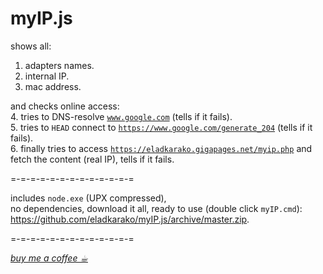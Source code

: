 <h1>myIP.js</h1>

shows all:  
1. adapters names.  
2. internal IP.  
3. mac address.  

and checks online access:  
4. tries to DNS-resolve <code>www.google.com</code> (tells if it fails).  
5. tries to <code>HEAD</code> connect to <code>https://www.google.com/generate_204</code> (tells if it fails).  
6. finally tries to access <code>https://eladkarako.gigapages.net/myip.php</code> and fetch the content (real IP), tells if it fails.  

=-=-=-=-=-=-=-=-=-=-=-=-=  

includes <code>node.exe</code> (UPX compressed),  
no dependencies, download it all, ready to use (double click <code>myIP.cmd</code>): <a href="https://github.com/eladkarako/myIP.js/archive/master.zip">https://github.com/eladkarako/myIP.js/archive/master.zip</a>.  

=-=-=-=-=-=-=-=-=-=-=-=-=  

<a href="https://paypal.me/e1adkarak0/5"><em>buy me a coffee ☕︎</em></a>  
